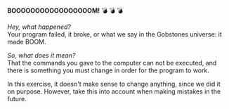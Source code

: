 **BOOOOOOOOOOOOOOOOOM!** :bomb: :bomb: :bomb:

_Hey, what happened?_ <br>
Your program failed, it broke, or what we say in the Gobstones universe: it made BOOM.

_So, what does it mean?_ <br>
That the commands you gave to the computer can not be executed, and there is something you must change in order for the program to work.

In this exercise, it doesn't make sense to change anything, since we did it on purpose. However, take this into account when making mistakes in the future.
